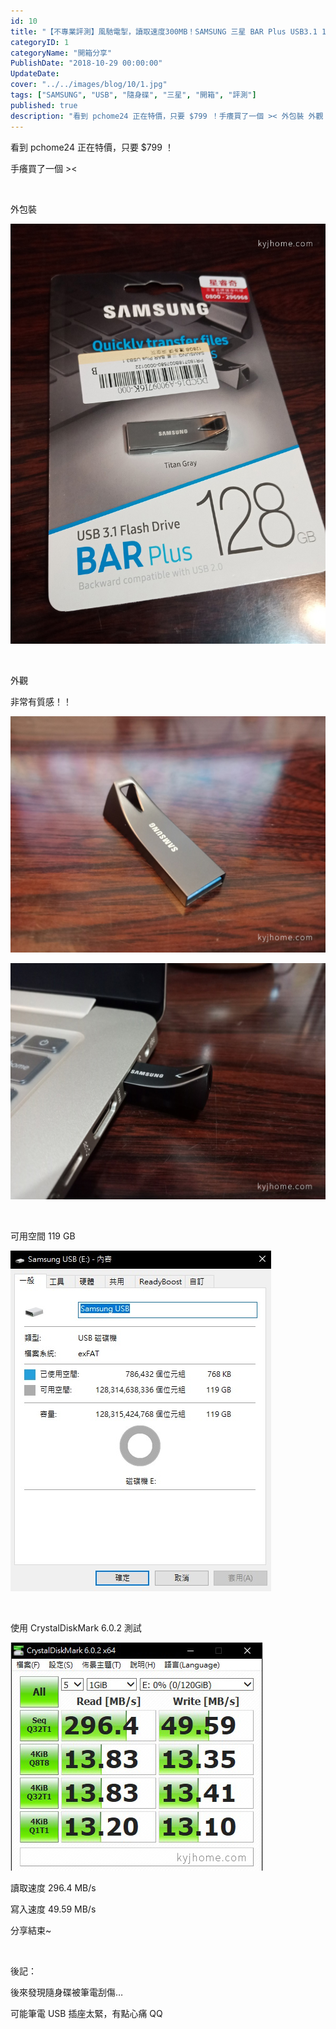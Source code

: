 ```yaml
---
id: 10
title: "【不專業評測】風馳電掣，讀取速度300MB！SAMSUNG 三星 BAR Plus USB3.1 128GB 隨身碟 深空灰 開箱"
categoryID: 1
categoryName: "開箱分享"
PublishDate: "2018-10-29 00:00:00"
UpdateDate:
cover: "../../images/blog/10/1.jpg"
tags: ["SAMSUNG", "USB", "隨身碟", "三星", "開箱", "評測"]
published: true
description: "看到 pchome24 正在特價，只要 $799 ！手癢買了一個 >< 外包裝 外觀 非常有質感！！"
---
```


看到 pchome24 正在特價，只要 $799 ！

手癢買了一個 ><

<br/>

外包裝

![外包裝](../../images/blog/10/1.jpg)

<br/>

外觀

非常有質感！！

![外包裝](../../images/blog/10/2.jpg)

![外包裝](../../images/blog/10/3.jpg)

<br/>

可用空間 119 GB

![外包裝](../../images/blog/10/4.jpg)

<br/>

使用 CrystalDiskMark 6.0.2 測試

![外包裝](../../images/blog/10/5.jpg)

讀取速度 296.4 MB/s

寫入速度 49.59 MB/s

分享結束~

<br/>

後記：

後來發現隨身碟被筆電刮傷…

可能筆電 USB 插座太緊，有點心痛 QQ
